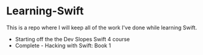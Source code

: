 # Learning-Swift
This is a repo where I will keep all of the work I've done while learning Swift.

* Starting off the the Dev Slopes Swift 4 course
* Complete - Hacking with Swift: Book 1
